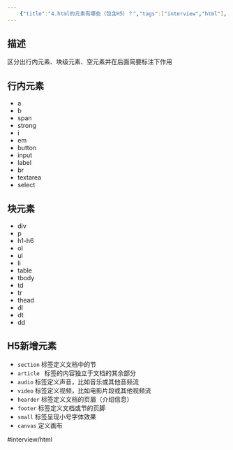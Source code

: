 ```yaml
---
    {"title":"4.html的元素有哪些（包含H5）？","tags":["interview","html"],"date":"","categories":["interview"],"cover":"https://cdn.jsdelivr.net/gh/im/oss@master/gallery/03.svg","thumbnail":"https://cdn.jsdelivr.net/gh/im/oss@master/gallery/03.svg"}
---
```

    

## 描述

区分出行内元素、块级元素、空元素并在后面简要标注下作用

## 行内元素

- a
- b
- span
- strong
- i
- em
- button
- input
- label
- br
- textarea
- select


## 块元素

- div
- p
- h1-h6
- ol
- ul
- li
- table
- tbody
- td
- tr
- thead
- dl
- dt
- dd

## H5新增元素

- `section`  标签定义文档中的节
- `article ` 标签的内容独立于文档的其余部分
- `audio` 标签定义声音，比如音乐或其他音频流
- `video` 标签定义视频，比如电影片段或其他视频流
- `hearder` 标签定义文档的页眉（介绍信息）
- `footer` 标签定义文档或节的页脚
- `small` 标签呈现小号字体效果
- `canvas` 定义画布

#interview/html